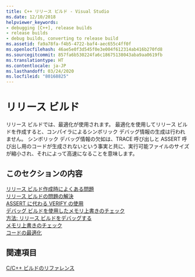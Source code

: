 ```yaml
---
title: C++ リリース ビルド - Visual Studio
ms.date: 12/10/2018
helpviewer_keywords:
- debugging [C++], release builds
- release builds
- debug builds, converting to release build
ms.assetid: fa9a78fa-f4b5-4722-baf4-aec655c4ff0f
ms.openlocfilehash: 46ae5e0f3d545f0e3e004f612314ab416b270fd8
ms.sourcegitcommit: 857fa6b530224fa6c18675138043aba9aa0619fb
ms.translationtype: HT
ms.contentlocale: ja-JP
ms.lasthandoff: 03/24/2020
ms.locfileid: "80168825"
---
```

# <a name="release-builds"></a>リリース ビルド

リリース ビルドでは、最適化が使用されます。 最適化を使用してリリース ビルドを作成すると、コンパイラによるシンボリック デバッグ情報の生成は行われません。 シンボリック デバッグ情報の欠如は、TRACE 呼び出しと ASSERT 呼び出し用のコードが生成されないという事実と共に、実行可能ファイルのサイズが縮小され、それによって高速になることを意味します。

## <a name="in-this-section"></a>このセクションの内容

[リリース ビルド作成時によくある問題](common-problems-when-creating-a-release-build.md)<br/>
[リリース ビルドの問題の解決](fixing-release-build-problems.md)<br/>
[ASSERT に代わる VERIFY の使用](using-verify-instead-of-assert.md)<br/>
[デバッグ ビルドを使用したメモリ上書きのチェック](using-the-debug-build-to-check-for-memory-overwrite.md)<br/>
[方法: リリース ビルドをデバッグする](how-to-debug-a-release-build.md)<br/>
[メモリ上書きのチェック](checking-for-memory-overwrites.md)<br/>
[コードの最適化](optimizing-your-code.md)

## <a name="see-also"></a>関連項目

[C/C++ ビルドのリファレンス](reference/c-cpp-building-reference.md)
